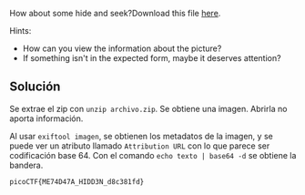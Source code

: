 How about some hide and seek?Download this file [here](https://artifacts.picoctf.net/c_titan/131/unknown.zip).

Hints:
- How can you view the information about the picture?
- If something isn't in the expected form, maybe it deserves attention?

## Solución
Se extrae el zip con `unzip archivo.zip`. Se obtiene una imagen. Abrirla no aporta información.

Al usar `exiftool imagen`, se obtienen los metadatos de la imagen, y se puede ver un atributo llamado `Attribution URL` con lo que parece ser codificación base 64. Con el comando `echo texto | base64 -d` se obtiene la bandera. 

`picoCTF{ME74D47A_HIDD3N_d8c381fd}`
